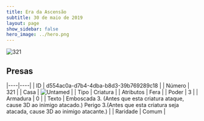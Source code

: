 ```yaml
---
title: Era da Ascensão
subtitle: 30 de maio de 2019
layout: page
show_sidebar: false
hero_image: ../hero.png
---
```


![321](https://cdn.keyforgegame.com/media/card_front/pt/435_321_58J7W492CGHM_pt.png)

## Presas

|----|----|
| ID | d554ac0a-d7b4-4dba-b8d3-39b769289c18 |
| Número | 321 |
| Casa | ![Untamed](https://archonarcana.com/images/thumb/b/bd/Untamed.png/22px-Untamed.png "Indomados") |
| Tipo | Criatura |
| Atributos | Fera |
| Poder | 3 |
| Armadura | 0 |
| Texto | Emboscada 3. (Antes que esta criatura ataque, cause 3D ao inimigo atacado.) Perigo 3.(Antes que esta criatura seja atacada, cause 3D ao inimigo atacante.) |
| Raridade | Comum |
